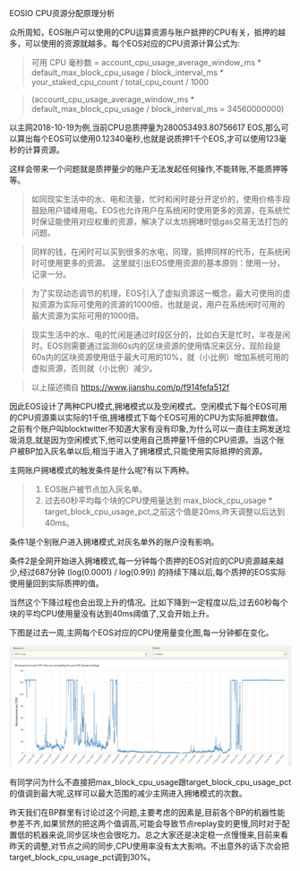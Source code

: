 EOSIO CPU资源分配原理分析

众所周知，EOS账户可以使用的CPU运算资源与账户抵押的CPU有关，抵押的越多，可以使用的资源就越多。每个EOS对应的CPU资源计算公式为: 

> 可用 CPU 毫秒数 = account_cpu_usage_average_window_ms * default_max_block_cpu_usage / block_interval_ms * your_staked_cpu_count / total_cpu_count / 1000

> (account_cpu_usage_average_window_ms * default_max_block_cpu_usage / block_interval_ms = 34560000000)

以主网2018-10-19为例,当前CPU总质押量为280053493.80756617 EOS,那么可以算出每个EOS可以使用0.12340毫秒,也就是说质押1千个EOS,才可以使用123毫秒的计算资源。

这样会带来一个问题就是质押量少的账户无法发起任何操作,不能转账,不能质押等等。


> 如同现实生活中的水、电和流量，忙时和闲时是分开定价的，使用价格手段鼓励用户错峰用电。EOS也允许用户在系统闲时使用更多的资源，在系统忙时保证能使用对应权重的资源，解决了以太坊拥堵时低gas交易无法打包的问题。

> 同样的钱，在闲时可以买到很多的水电，同理，抵押同样的代币，在系统闲时可使用更多的资源。
> 这里就引出EOS使用资源的基本原则：使用一分，记录一分。

> 为了实现动态调节的机理，EOS引入了虚拟资源这一概念，最大可使用的虚拟资源为实际可使用的资源的1000倍，也就是说，用户在系统闲时可用的最大资源为实际可用的1000倍。

> 现实生活中的水、电的忙闲是通过时段区分的，比如白天是忙时，半夜是闲时。EOS则需要通过监测60s内的区块资源的使用情况来区分，现阶段是60s内的区块资源使用低于最大可用的10%，就（小比例）增加系统可用的虚拟资源，否则就（小比例）减少。

> 以上描述摘自 https://www.jianshu.com/p/f914fefa512f


因此EOS设计了两种CPU模式,拥堵模式以及空闲模式。空闲模式下每个EOS可用的CPU资源乘以实际的1千倍,拥堵模式下每个EOS可用的CPU为实际抵押数值。
之前有个账户叫blocktwitter不知道大家有没有印象,为什么可以一直往主网发送垃圾消息,就是因为空闲模式下,他可以使用自己质押量1千倍的CPU资源。当这个账户被BP加入灰名单以后,相当于进入了拥堵模式,只能使用实际抵押的资源。

主网账户拥堵模式的触发条件是什么呢?有以下两种。 

> 1. EOS账户被节点加入灰名单。
> 2. 过去60秒平均每个块的CPU使用量达到 max_block_cpu_usage * target_block_cpu_usage_pct,之前这个值是20ms,昨天调整以后达到40ms。

条件1是个别账户进入拥堵模式,对灰名单外的账户没有影响。

条件2是全网开始进入拥堵模式,每一分钟每个质押的EOS对应的CPU资源越来越少,经过687分钟 (log(0.0001) / log(0.99)) 的持续下降以后,每个质押的EOS实际使用量回到实际质押的值。

当然这个下降过程也会出现上升的情况。比如下降到一定程度以后,过去60秒每个块的平均CPU使用量没有达到40ms阈值了,又会开始上升。


下图是过去一周,主网每个EOS对应的CPU使用量变化图,每一分钟都在变化。

![image](assets/CPU-Resource-Costs.png)

有同学问为什么不直接把max_block_cpu_usage跟target_block_cpu_usage_pct的值调到最大呢,这样可以最大范围的减少主网进入拥堵模式的次数。

昨天我们在BP群里有讨论过这个问题,主要考虑的因素是,目前各个BP的机器性能参差不齐,如果贸然的把这两个值调高,可能会导致节点replay变的更慢,同时对于配置低的机器来说,同步区块也会很吃力。总之大家还是决定稳一点慢慢来,目前来看昨天的调整,对节点之间的同步,CPU使用率没有太大影响。不出意外的话下次会把target_block_cpu_usage_pct调到30%。